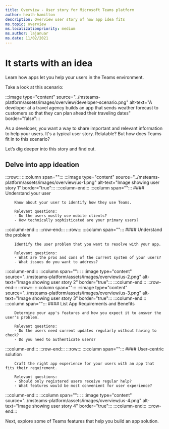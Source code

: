 ```yaml
---
title: Overview - User story for Microsoft Teams platform
author: heath-hamilton
description: Overview user story of how app idea fits 
ms.topic: overview
ms.localizationpriority: medium
ms.author: lajanuar
ms.date: 11/02/2021
---
```

# It starts with an idea

Learn how apps let you help your users in the Teams environment.

Take a look at this scenario:

:::image type="content" source="../msteams-platform/assets/images/overview/developer-scenario.png" alt-text="A developer at a travel agency builds an app that sends weather forecast to customers so that they can plan ahead their traveling dates" border="false":::

As a developer, you want a way to share important and relevant information to help your users. It's a typical user story. Relatable? But how does Teams fit in to this scenario?

Let’s dig deeper into this story and find out.

## Delve into app ideation

:::row:::
   :::column span="":::
      :::image type="content" source="../msteams-platform/assets/images/overview/us-1.png" alt-text="Image showing user story 1" border="true":::
   :::column-end:::
   :::column span="":::
      #### Understand your user

        Know about your user to identify how they use Teams. 
        
        Relevant questions:
        - Do the users mostly use mobile clients?
        - How technically sophisticated are your primary users?
   :::column-end:::
:::row-end:::
:::row:::
   :::column span="":::
      #### Understand the problem

        Identify the user problem that you want to resolve with your app. 

        Relevant questions:
        - What are the pros and cons of the current system of your users?
        - What issues do you want to address?
   :::column-end:::
   :::column span="":::
       :::image type="content" source="../msteams-platform/assets/images/overview/us-2.png" alt-text="Image showing user story 2" border="true":::
   :::column-end:::
:::row-end:::
:::row:::
   :::column span="":::
      :::image type="content" source="../msteams-platform/assets/images/overview/us-3.png" alt-text="Image showing user story 3" border="true":::
   :::column-end:::
   :::column span="":::
      #### List App Requirements and Benefits

        Determine your app's features and how you expect it to answer the user's problem. 

        Relevant questions:
        - Do the users need current updates regularly without having to check?
        - Do you need to authenticate users?
   :::column-end:::
:::row-end:::
:::row:::
   :::column span="":::
      #### User-centric solution

        Craft the right app experience for your users with an app that fits their requirement. 

        Relevant questions:
        - Should only registered users receive regular help?
        - What features would be most convenient for user experience?
   :::column-end:::
   :::column span="":::
       :::image type="content" source="../msteams-platform/assets/images/overview/us-4.png" alt-text="Image showing user story 4" border="true":::
   :::column-end:::
:::row-end:::

Next, explore some of Teams features that help you build an app solution.
